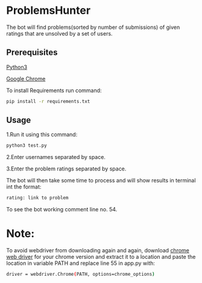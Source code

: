 # ProblemsHunter
The bot will find problems(sorted by number of submissions) of given ratings that are unsolved by a set of users.

## Prerequisites

[Python3](https://www.python.org/downloads/)

[Google Chrome](https://www.google.com/intl/en_in/chrome/)

To install Requirements run command:
```bash
pip install -r requirements.txt
```

## Usage

1.Run it using this command:

```bash
python3 test.py
```
2.Enter usernames separated by space.

3.Enter the problem ratings separated by space.

The bot will then take some time to process and will show results in terminal int the format:

```bash
rating: link to problem
```

To see the bot working comment line no. 54.

# Note:
To avoid webdriver from downloading again and again, download [chrome web driver](http://chromedriver.chromium.org/downloads?tmpl=%2Fsystem%2Fapp%2Ftemplates%2Fprint%2F&showPrintDialog=1) for your chrome version and extract it to a location and paste the location in variable PATH and replace line 55 in app.py with:

```bash
driver = webdriver.Chrome(PATH, options=chrome_options)
```

